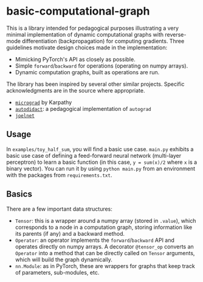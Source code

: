 # basic-computational-graph
 
This is a library intended for pedagogical purposes illustrating a very minimal implementation of dynamic computational graphs with reverse-mode differentiation (backpropagation) for computing gradients.  Three guidelines motivate design choices made in the implementation:
* Mimicking PyTorch's API as closely as possible.
* Simple `forward`/`backward` for operations (operating on numpy arrays).
* Dynamic computation graphs, built as operations are run.

The library has been inspired by several other similar projects.  Specific acknowledgments are in the source where appropriate.
* [`micrograd`](https://github.com/karpathy/micrograd) by Karpathy
* [`autodidact`](https://github.com/mattjj/autodidact): a pedagogical implementation of `autograd`
* [`joelnet`](https://github.com/joelgrus/joelnet)

## Usage

In `examples/toy_half_sum`, you will find a basic use case. `main.py` exhibits a basic use case of defining a feed-forward neural network (multi-layer perceptron) to learn a basic function (in this case, `y = sum(x)/2` where `x` is a binary vector).  You can run it by using `python main.py` from an environment with the packages from `requirements.txt`.

## Basics

There are a few important data structures:
* `Tensor`: this is a wrapper around a numpy array (stored in `.value`), which corresponds to a node in a computation graph, storing information like its parents (if any) and a backward method.
* `Operator`: an operator implements the `forward`/`backward` API and operates directly on numpy arrays.  A decorator `@tensor_op` converts an `Operator` into a method that can be directly called on `Tensor` arguments, which will build the graph dynamically.
* `nn.Module`: as in PyTorch, these are wrappers for graphs that keep track of parameters, sub-modules, etc.